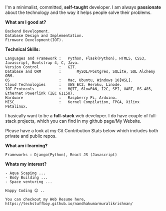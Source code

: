 

<!--
**TechStuffBoy/TechStuffBoy** is a ✨ _special_ ✨ repository because its `README.md` (this file) appears on your GitHub profile.

Here are some ideas to get you started:

- 🔭 I’m currently working on ...
- 🌱 I’m currently learning ...
- 👯 I’m looking to collaborate on ...
- 🤔 I’m looking for help with ...
- 💬 Ask me about ...
- 📫 How to reach me: ...
- 😄 Pronouns: ...
- ⚡ Fun fact: ...
-->

I'm a minimalist, committed, **self-taught** developer. I am always **passionate** about the technology and the way it helps people solve their problems.

**What am I good at?**
```
Backend Development.
Database Design and Implementation.
Firmware Development(IOT).
```
**Technical Skills:**
```
Languages and Framework : 	Python, Flask(Python), HTML5, CSS3, Javascript, Bootstrap 4, C, Java.
Version Control         : 	GIT.
Database and ORM        :       MySQL/Postgres, SQLite, SQL Alchemy ORM.
OS                      : 	Mac, Ubuntu, Windows 10[WSL].
Cloud Technologies      : 	AWS EC2, Heroku, Linode.
IOT Protocols           : 	MQTT, 6lowPAN, I2C, SPI, UART, RS-485, Ethernet Powerlink (IEC 61158).
Hardware                : 	Raspberry Pi, Arduino.
MISC                    : 	Kernel Compilation, FPGA, Xilinx Petalinux.
```
I basically want to be a **full-stack** web developer. I do have couple of full-stack projects, which you can find in my github page/My Website.

Please have a look at my Git Contribution Stats below which includes both private and public repos.


<!--
**Git Stats of my Private Repos**
![alt text](https://github.com/TechStuffBoy/TechStuffBoy/blob/master/Nandha-TillAug.png)
-->


**What am i learning?**
```
Frameworks : Django(Python), React JS (Javascript)
```
**Whats my interest?**
```
- Aqua Scaping ...
- Body Building ...
- Space venturing ...
```
```
Happy Coding 😉 ..
```


```
You can checkout my Web Resume here,
https://techstuffboy.github.io/nandhakumarmuralikrishnan/
```


